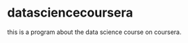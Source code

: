 datasciencecoursera
===================

this is a program about the data science course on coursera.
